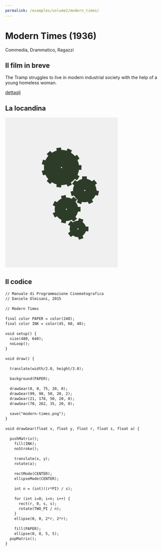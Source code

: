 ```yaml
---
permalink: /examples/volume2/modern_times/
---
```

# Modern Times (1936)

Commedia, Drammatico, Ragazzi

## Il film in breve
The Tramp struggles to live in modern industrial society with the help of a young homeless woman.

[dettagli](https://www.imdb.com/title/tt0027977/)

## La locandina
<img src="modern-times.png"  width="360px" title="Modern Times">


## Il codice
```processing
// Manuale di Programmazione Cinematografica
// Daniele Olmisani, 2015

// Modern Times

final color PAPER = color(240);
final color INK = color(45, 60, 40);

void setup() {
  size(480, 640);
  noLoop();
}

void draw() {
  
  translate(width/2.0, height/3.0);
  
  background(PAPER);
  
  drawGear(0, 0, 75, 20, 0);
  drawGear(99, 98, 50, 20, 2);
  drawGear(21, 178, 50, 20, 0);
  drawGear(70, 262, 35, 20, 0);
  
  save("modern-times.png");
}

void drawGear(float x, float y, float r, float s, float a) {

  pushMatrix();
    fill(INK);
    noStroke();

    translate(x, y);
    rotate(a);
  
    rectMode(CENTER);
    ellipseMode(CENTER);
  
    int n = (int)((r*PI) / s);
  
    for (int i=0; i<n; i++) {
      rect(r, 0, s, s);
      rotate(TWO_PI / n);
    }
    ellipse(0, 0, 2*r, 2*r);
  
    fill(PAPER);
    ellipse(0, 0, 5, 5); 
  popMatrix();
}
```
